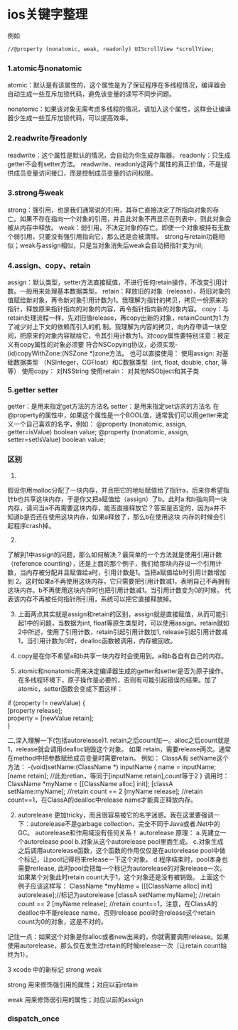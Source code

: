 # ios关键字整理
例如

```
//@property (nonatomic, weak, readonly) UIScrollView *scrollView;

```

### 1.atomic与nonatomic
atomic：默认是有该属性的，这个属性是为了保证程序在多线程情况，编译器会自动生成一些互斥加锁代码，避免该变量的读写不同步问题。

nonatomic：如果该对象无需考虑多线程的情况，请加入这个属性，这样会让编译器少生成一些互斥加锁代码，可以提高效率。

### 2.readwrite与readonly
readwrite：这个属性是默认的情况，会自动为你生成存取器。
readonly：只生成getter不会有setter方法。
readwrite、readonly这两个属性的真正价值，不是提供成员变量访问接口，而是控制成员变量的访问权限。

### 3.strong与weak
strong：强引用，也是我们通常说的引用，其存亡直接决定了所指向对象的存亡。如果不存在指向一个对象的引用，并且此对象不再显示在列表中，则此对象会被从内存中释放。
weak：弱引用，不决定对象的存亡。即使一个对象被持有无数个弱引用，只要没有强引用指向它，那么还是会被清除。
strong与retain功能相似；weak与assign相似，只是当对象消失后weak会自动把指针变为nil;

### 4.assign、copy、retain
assign：默认类型，setter方法直接赋值，不进行任何retain操作，不改变引用计数。一般用来处理基本数据类型。
retain：释放旧的对象（release），将旧对象的值赋给新对象，再令新对象引用计数为1。我理解为指针的拷贝，拷贝一份原来的指针，释放原来指针指向的对象的内容，再令指针指向新的对象内容。
copy：与retain处理流程一样，先对旧值release，再copy出新的对象，retainCount为1.为了减少对上下文的依赖而引入的机 制。我理解为内容的拷贝，向内存申请一块空间，把原来的对象内容赋给它，令其引用计数为1。对copy属性要特别注意：被定义有copy属性的对象必须要 符合NSCopying协议，必须实现- (id)copyWithZone:(NSZone *)zone方法。
也可以直接使用：
    使用assign: 对基础数据类型 （NSInteger，CGFloat）和C数据类型（int, float, double, char, 等等）
    使用copy： 对NSString
    使用retain： 对其他NSObject和其子类
    
###  5.getter setter
getter：是用来指定get方法的方法名
setter：是用来指定set访求的方法名
在@property的属性中，如果这个属性是一个BOOL值，通常我们可以用getter来定义一个自己喜欢的名字，例如：
@property (nonatomic, assign, getter=isValue) boolean value;
@property (nonatomic, assign, setter=setIsValue) boolean value;


### 区别
1. 
假设你用malloc分配了一块内存，并且把它的地址赋值给了指针a，后来你希望指针b也共享这块内存，于是你又把a赋值给（assign）了b。此时a
和b指向同一块内存，请问当a不再需要这块内存，能否直接释放它？答案是否定的，因为a并不知道b是否还在使用这块内存，如果a释放了，那么b在使用这块
内存的时候会引起程序crash掉。

2. 
了解到1中assign的问题，那么如何解决？最简单的一个方法就是使用引用计数（reference 
counting），还是上面的那个例子，我们给那块内存设一个引用计数，当内存被分配并且赋值给a时，引用计数是1。当把a赋值给b时引用计数增加到 
2。这时如果a不再使用这块内存，它只需要把引用计数减1，表明自己不再拥有这块内存。b不再使用这块内存时也把引用计数减1。当引用计数变为0的时候，
代表该内存不再被任何指针所引用，系统可以把它直接释放掉。

3. 上面两点其实就是assign和retain的区别，assign就是直接赋值，从而可能引起1中的问题，当数据为int, float等原生类型时，可以使用assign。retain就如2中所述，使用了引用计数，retain引起引用计数加1, release引起引用计数减1，当引用计数为0时，dealloc函数被调用，内存被回收。
 
4. copy是在你不希望a和b共享一块内存时会使用到。a和b各自有自己的内存。

5. atomic和nonatomic用来决定编译器生成的getter和setter是否为原子操作。在多线程环境下，原子操作是必要的，否则有可能引起错误的结果。加了atomic，setter函数会变成下面这样：


if (property != newValue) {   
    [property release];   
    property = [newValue retain];   
}

二,深入理解一下(包括autorelease)1. retain之后count加一。alloc之后count就是1，release就会调用dealloc销毁这个对象。
如果 retain，需要release两次。通常在method中把参数赋给成员变量时需要retain。
例如：
ClassA有 setName这个方法：
-(void)setName:(ClassName *) inputName
{
   name = inputName;
   [name retain]; //此处retian，等同于[inputName retain],count等于2
}
调用时：
ClassName *myName = [[ClassName alloc] init];
[classA setName:myName]; //retain count == 2
[myName release]; //retain count==1，在ClassA的dealloc中release name才能真正释放内存。

2. autorelease 更加tricky，而且很容易被它的名字迷惑。我在这里要强调一下：autorelease不是garbage collection，完全不同于Java或者.Net中的GC。
autorelease和作用域没有任何关系！
autorelease 原理：
a.先建立一个autorelease pool
b.对象从这个autorelease pool里面生成。
c.对象生成 之后调用autorelease函数，这个函数的作用仅仅是在autorelease pool中做个标记，让pool记得将来release一下这个对象。
d.程序结束时，pool本身也需要rerlease, 此时pool会把每一个标记为autorelease的对象release一次。如果某个对象此时retain count大于1，这个对象还是没有被销毁。
上面这个例子应该这样写：
ClassName *myName = [[[ClassName alloc] init] autorelease];//标记为autorelease
[classA setName:myName]; //retain count == 2
[myName release]; //retain count==1，注意，在ClassA的dealloc中不能release name，否则release pool时会release这个retain count为0的对象，这是不对的。

记住一点：如果这个对象是你alloc或者new出来的，你就需要调用release。如果使用autorelease，那么仅在发生过retain的时候release一次（让retain count始终为1）。


3 xcode 中的新标记 strong weak

strong 用来修饰强引用的属性；对应以前retain

 

weak 用来修饰弱引用的属性；对应以前的assign



### dispatch_once

